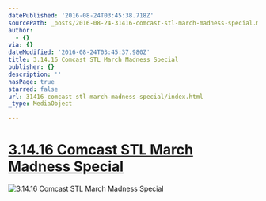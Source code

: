 ```yaml
---
datePublished: '2016-08-24T03:45:38.718Z'
sourcePath: _posts/2016-08-24-31416-comcast-stl-march-madness-special.md
author:
  - {}
via: {}
dateModified: '2016-08-24T03:45:37.980Z'
title: 3.14.16 Comcast STL March Madness Special
publisher: {}
description: ''
hasPage: true
starred: false
url: 31416-comcast-stl-march-madness-special/index.html
_type: MediaObject

---
```

# [3.14.16 Comcast STL March Madness Special][0]
![3.14.16 Comcast STL March Madness Special](https://the-grid-user-content.s3-us-west-2.amazonaws.com/08a7e3d3-1f1a-41f4-a228-13ea734f241e.jpg)

[0]: https://youtu.be/vPY-4tqj9RA "3.14.16"